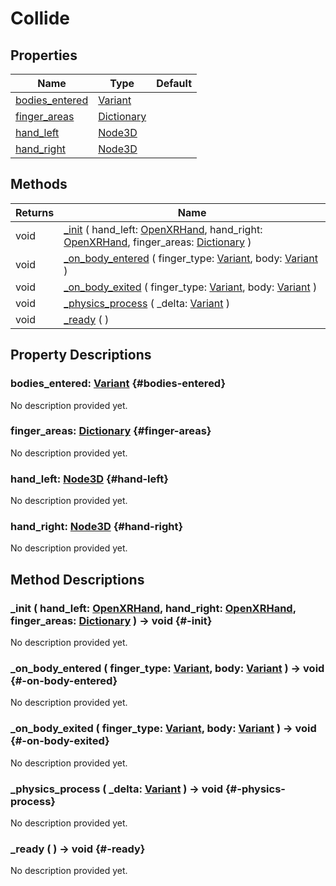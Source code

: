 # Collide
    


## Properties

| Name                              | Type                                                                            | Default |
| --------------------------------- | ------------------------------------------------------------------------------- | ------- |
| [bodies_entered](#bodies-entered) | [Variant](https://docs.godotengine.org/de/4.x/classes/class_variant.html)       |         |
| [finger_areas](#finger-areas)     | [Dictionary](https://docs.godotengine.org/de/4.x/classes/class_dictionary.html) |         |
| [hand_left](#hand-left)           | [Node3D](https://docs.godotengine.org/de/4.x/classes/class_node3d.html)         |         |
| [hand_right](#hand-right)         | [Node3D](https://docs.godotengine.org/de/4.x/classes/class_node3d.html)         |         |

## Methods

| Returns | Name                                                                                                                                                                                                                                                                                                       |
| ------- | ---------------------------------------------------------------------------------------------------------------------------------------------------------------------------------------------------------------------------------------------------------------------------------------------------------- |
| void    | [_init](#-init) ( hand_left: [OpenXRHand](https://docs.godotengine.org/de/4.x/classes/class_openxrhand.html), hand_right: [OpenXRHand](https://docs.godotengine.org/de/4.x/classes/class_openxrhand.html), finger_areas: [Dictionary](https://docs.godotengine.org/de/4.x/classes/class_dictionary.html) ) |
| void    | [_on_body_entered](#-on-body-entered) ( finger_type: [Variant](https://docs.godotengine.org/de/4.x/classes/class_variant.html), body: [Variant](https://docs.godotengine.org/de/4.x/classes/class_variant.html) )                                                                                          |
| void    | [_on_body_exited](#-on-body-exited) ( finger_type: [Variant](https://docs.godotengine.org/de/4.x/classes/class_variant.html), body: [Variant](https://docs.godotengine.org/de/4.x/classes/class_variant.html) )                                                                                            |
| void    | [_physics_process](#-physics-process) ( _delta: [Variant](https://docs.godotengine.org/de/4.x/classes/class_variant.html) )                                                                                                                                                                                |
| void    | [_ready](#-ready) (  )                                                                                                                                                                                                                                                                                     |

## Property Descriptions

### bodies_entered: [Variant](https://docs.godotengine.org/de/4.x/classes/class_variant.html) {#bodies-entered}

No description provided yet.

### finger_areas: [Dictionary](https://docs.godotengine.org/de/4.x/classes/class_dictionary.html) {#finger-areas}

No description provided yet.

### hand_left: [Node3D](https://docs.godotengine.org/de/4.x/classes/class_node3d.html) {#hand-left}

No description provided yet.

### hand_right: [Node3D](https://docs.godotengine.org/de/4.x/classes/class_node3d.html) {#hand-right}

No description provided yet.

## Method Descriptions

### _init ( hand_left: [OpenXRHand](https://docs.godotengine.org/de/4.x/classes/class_openxrhand.html), hand_right: [OpenXRHand](https://docs.godotengine.org/de/4.x/classes/class_openxrhand.html), finger_areas: [Dictionary](https://docs.godotengine.org/de/4.x/classes/class_dictionary.html) ) -> void {#-init}

No description provided yet.

### _on_body_entered ( finger_type: [Variant](https://docs.godotengine.org/de/4.x/classes/class_variant.html), body: [Variant](https://docs.godotengine.org/de/4.x/classes/class_variant.html) ) -> void {#-on-body-entered}

No description provided yet.

### _on_body_exited ( finger_type: [Variant](https://docs.godotengine.org/de/4.x/classes/class_variant.html), body: [Variant](https://docs.godotengine.org/de/4.x/classes/class_variant.html) ) -> void {#-on-body-exited}

No description provided yet.

### _physics_process ( _delta: [Variant](https://docs.godotengine.org/de/4.x/classes/class_variant.html) ) -> void {#-physics-process}

No description provided yet.

### _ready (  ) -> void {#-ready}

No description provided yet.
